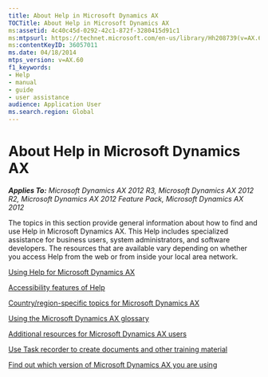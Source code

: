 ```yaml
---
title: About Help in Microsoft Dynamics AX
TOCTitle: About Help in Microsoft Dynamics AX
ms:assetid: 4c40c45d-0292-42c1-872f-3280415d91c1
ms:mtpsurl: https://technet.microsoft.com/en-us/library/Hh208739(v=AX.60)
ms:contentKeyID: 36057011
ms.date: 04/18/2014
mtps_version: v=AX.60
f1_keywords:
- Help
- manual
- guide
- user assistance
audience: Application User
ms.search.region: Global
---
```


# About Help in Microsoft Dynamics AX 


_**Applies To:** Microsoft Dynamics AX 2012 R3, Microsoft Dynamics AX 2012 R2, Microsoft Dynamics AX 2012 Feature Pack, Microsoft Dynamics AX 2012_

The topics in this section provide general information about how to find and use Help in Microsoft Dynamics AX. This Help includes specialized assistance for business users, system administrators, and software developers. The resources that are available vary depending on whether you access Help from the web or from inside your local area network.

[Using Help for Microsoft Dynamics AX](using-help-for-microsoft-dynamics-ax.md)

[Accessibility features of Help](accessibility-features-of-help.md)

[Country/region-specific topics for Microsoft Dynamics AX](country-region-specific-topics-for-microsoft-dynamics-ax.md)

[Using the Microsoft Dynamics AX glossary](using-the-microsoft-dynamics-ax-glossary.md)

[Additional resources for Microsoft Dynamics AX users](additional-resources-for-microsoft-dynamics-ax-users.md)

[Use Task recorder to create documents and other training material](use-task-recorder-to-create-documents-and-other-training-material.md)

[Find out which version of Microsoft Dynamics AX you are using](find-out-which-version-of-microsoft-dynamics-ax-you-are-using.md)

  



